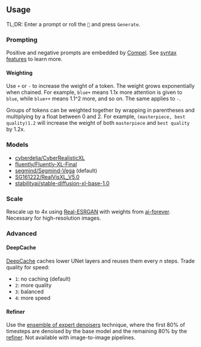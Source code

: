 ## Usage

TL;DR: Enter a prompt or roll the `🎲` and press `Generate`.

### Prompting

Positive and negative prompts are embedded by [Compel](https://github.com/damian0815/compel). See [syntax features](https://github.com/damian0815/compel/blob/main/doc/syntax.md) to learn more.

#### Weighting

Use `+` or `-` to increase the weight of a token. The weight grows exponentially when chained. For example, `blue+` means 1.1x more attention is given to `blue`, while `blue++` means 1.1^2 more, and so on. The same applies to `-`.

Groups of tokens can be weighted together by wrapping in parentheses and multiplying by a float between 0 and 2. For example, `(masterpiece, best quality)1.2` will increase the weight of both `masterpiece` and `best quality` by 1.2x.

### Models

* [cyberdelia/CyberRealisticXL](https://huggingface.co/cyberdelia/CyberRealsticXL)
* [fluently/Fluently-XL-Final](https://huggingface.co/fluently/Fluently-XL-Final)
* [segmind/Segmind-Vega](https://huggingface.co/segmind/Segmind-Vega) (default)
* [SG161222/RealVisXL_V5.0](https://huggingface.co/SG161222/RealVisXL_V5.0)
* [stabilityai/stable-diffusion-xl-base-1.0](https://huggingface.co/stabilityai/stable-diffusion-xl-base-1.0)

### Scale

Rescale up to 4x using [Real-ESRGAN](https://github.com/xinntao/Real-ESRGAN) with weights from [ai-forever](ai-forever/Real-ESRGAN). Necessary for high-resolution images.

### Advanced

#### DeepCache

[DeepCache](https://github.com/horseee/DeepCache) caches lower UNet layers and reuses them every _n_ steps. Trade quality for speed:
* `1`: no caching (default)
* `2`: more quality
* `3`: balanced
* `4`: more speed

#### Refiner

Use the [ensemble of expert denoisers](https://research.nvidia.com/labs/dir/eDiff-I/) technique, where the first 80% of timesteps are denoised by the base model and the remaining 80% by the [refiner](https://huggingface.co/stabilityai/stable-diffusion-xl-refiner-1.0). Not available with image-to-image pipelines.
